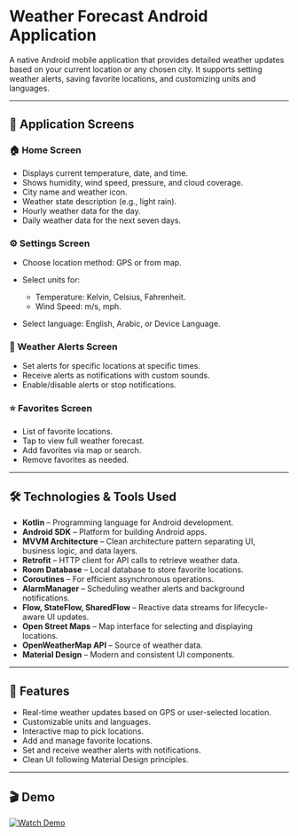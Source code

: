 # Weather Forecast Android Application

A native Android mobile application that provides detailed weather updates based on your current location or any chosen city. It supports setting weather alerts, saving favorite locations, and customizing units and languages.

---

## 📲 Application Screens

### 🏠 Home Screen

* Displays current temperature, date, and time.
* Shows humidity, wind speed, pressure, and cloud coverage.
* City name and weather icon.
* Weather state description (e.g., light rain).
* Hourly weather data for the day.
* Daily weather data for the next seven days.

### ⚙️ Settings Screen

* Choose location method: GPS or from map.
* Select units for:

  * Temperature: Kelvin, Celsius, Fahrenheit.
  * Wind Speed: m/s, mph.
* Select language: English, Arabic, or Device Language.

### 🚨 Weather Alerts Screen

* Set alerts for specific locations at specific times.
* Receive alerts as notifications with custom sounds.
* Enable/disable alerts or stop notifications.

### ⭐ Favorites Screen

* List of favorite locations.
* Tap to view full weather forecast.
* Add favorites via map or search.
* Remove favorites as needed.

---

## 🛠️ Technologies & Tools Used

* **Kotlin** – Programming language for Android development.
* **Android SDK** – Platform for building Android apps.
* **MVVM Architecture** – Clean architecture pattern separating UI, business logic, and data layers.
* **Retrofit** – HTTP client for API calls to retrieve weather data.
* **Room Database** – Local database to store favorite locations.
* **Coroutines** – For efficient asynchronous operations.
* **AlarmManager** – Scheduling weather alerts and background notifications.
* **Flow, StateFlow, SharedFlow** – Reactive data streams for lifecycle-aware UI updates.
* **Open Street Maps** – Map interface for selecting and displaying locations.
* **OpenWeatherMap API** – Source of weather data.
* **Material Design** – Modern and consistent UI components.

---

## 🔧 Features

* Real-time weather updates based on GPS or user-selected location.
* Customizable units and languages.
* Interactive map to pick locations.
* Add and manage favorite locations.
* Set and receive weather alerts with notifications.
* Clean UI following Material Design principles.

---
## 🎬 Demo

[![Watch Demo](https://img.youtube.com/vi/-fXCa1a00Io/hqdefault.jpg)](https://www.youtube.com/shorts/-fXCa1a00Io)







